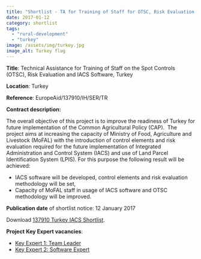 ```yaml
---
title: "Shortlist - TA for Training of Staff for OTSC, Risk Evaluation and IACS Software in Turkey"
date: 2017-01-12
category: shortlist
tags: 
  - "rural-development"
  - "turkey"
image: /assets/img/turkey.jpg
image_alt: Turkey flag
---
```


**Title**: Technical Assistance for Training of Staff on the Spot Controls (OTSC), Risk Evaluation and IACS Software, Turkey

**Location**: Turkey

**Reference**: EuropeAid/137910/IH/SER/TR

**Contract description:**

The overall objective of this project is to improve the readiness of Turkey for future implementation of the Common Agricultural Policy (CAP).  The project aims at increasing the capacity of Ministry of Food, Agriculture and Livestock (MoFAL) with the introduction of control elements and risk evaluation required for the future implementation of Integrated Administration and Control System (IACS) and use of Land Parcel Identification System (LPIS). For this purpose the following result will be achieved:

- IACS software will be developed, control elements and risk evaluation methodology will be set,
- Capacity of MoFAL staff in usage of IACS software and OTSC methodology will be improved.

**Publication date** of shortlist notice: 12 January 2017

Download [137910 Turkey IACS Shortlist](http://epm.lv/wp-content/uploads/2017/01/137910-Turkey-IACS-Shortlist.pdf).

**Project** **Key Expert vacancies**:

- [Key Expert 1: Team Leader](http://epm.lv/team-leader-cap-and-iacs-expert/)
- [Key Expert 2: Software Expert](http://epm.lv/software-expert/)
